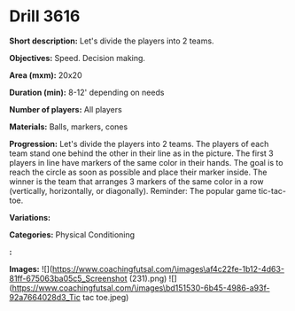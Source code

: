 # Drill 3616

**Short description:**
Let's divide the players into 2 teams.

**Objectives:**
Speed. Decision making.

**Area (mxm):**
20x20

**Duration (min):**
8-12' depending on needs

**Number of players:**
All players

**Materials:**
Balls, markers, cones

**Progression:**
Let's divide the players into 2 teams. The players of each team stand one behind the other in their line as in the picture. The first 3 players in line have markers of the same color in their hands. The goal is to reach the circle as soon as possible and place their marker inside. The winner is the team that arranges 3 markers of the same color in a row (vertically, horizontally, or diagonally). Reminder: The popular game tic-tac-toe.

**Variations:**


**Categories:**
Physical Conditioning

**:**


**Images:**
![](https://www.coachingfutsal.com/\images\af4c22fe-1b12-4d63-81ff-675063ba05c5_Screenshot (231).png)
![](https://www.coachingfutsal.com/\images\bd151530-6b45-4986-a93f-92a7664028d3_Tic tac toe.jpeg)

